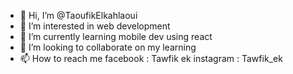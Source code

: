 - 👋 Hi, I’m @TaoufikElkahlaoui
- 👀 I’m interested in web development
- 🌱 I’m currently learning mobile dev using react
- 💞️ I’m looking to collaborate on my learning
- 📫 How to reach me 
      facebook : Tawfik ek 
      instagram : Tawfik_ek

<!---
TaoufikElkahlaoui/TaoufikElkahlaoui is a ✨ special ✨ repository because its `README.md` (this file) appears on your GitHub profile.
You can click the Preview link to take a look at your changes.
--->
